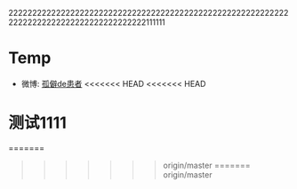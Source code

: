 2222222222222222222222222222222222222222222222222222222222222222222222222222222222222222111111
# Temp
* 微博: <a href='http://weibo.com/u/3705637297' target='_blank'>孤僻de患者</a>
<<<<<<< HEAD
<<<<<<< HEAD
# 测试1111

=======
>>>>>>> origin/master
=======
>>>>>>> origin/master
